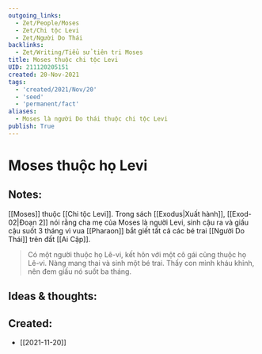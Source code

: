 ```yaml
---
outgoing_links:
  - Zet/People/Moses
  - Zet/Chi tộc Levi
  - Zet/Người Do Thái
backlinks:
  - Zet/Writing/Tiểu sử tiên tri Moses
title: Moses thuộc chi tộc Levi
UID: 211120205151
created: 20-Nov-2021
tags:
  - 'created/2021/Nov/20'
  - 'seed'
  - 'permanent/fact'
aliases:
  - Moses là người Do thái thuộc chi tộc Levi
publish: True
---
```

# Moses thuộc họ Levi

## Notes:
[[Moses]] thuộc [[Chi tộc Levi]]. Trong sách [[Exodus|Xuất hành]], [[Exod-02|Đoạn 2]] nói rằng cha mẹ của Moses là người Levi, sinh cậu ra và giấu cậu suốt 3 tháng vì vua [[Pharaon]] bắt giết tất cả các bé trai [[Người Do Thái]] trên đất [[Ai Cập]].

> Có một người thuộc họ Lê-vi, kết hôn với một cô gái cũng thuộc họ Lê-vi. 
> Nàng mang thai và sinh một bé trai. Thấy con mình kháu khỉnh, nên đem giấu nó suốt ba tháng. 

## Ideas & thoughts:



## Created:
- [[2021-11-20]]
